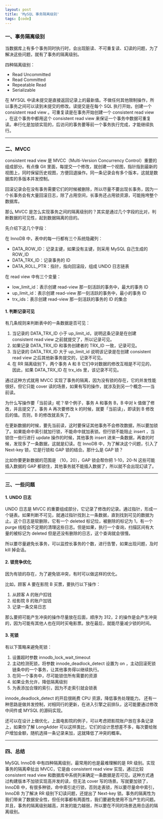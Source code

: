```yaml
---
layout: post
title: 'MySQL 事务隔离级别'
tags: [code]
---
```


### 一、事务隔离级别

当数据库上有多个事务同时执行时，会出现脏读、不可重复读、幻读的问题，为了解决这些问题，就有了事务的隔离级别。

四种隔离级别：

- Read Uncommitted 
- Read Committed 
- Repeatable Read
- Serializable

在 MYSQL 中读未提交是直接返回记录上的最新值。不做任何其他限制操作，所以事务之间可以读到未提交的修改。读提交是在每个 SQL 执行开始，创建一个 consistent read view 。可重复读是在事务开始创建一个 consistent read view ，在这个事务中都用这个 consistent read view 来保证一个事务中数据可重复读。串行化是加锁实现的，后访问的事务要等前一个事务执行完成，才能继续执行。

---

### 二、MVCC

consistent read view 是 MVCC（Multi-Version Concurrency Control）重要的组成部分。有点像 Git 里面，每提交一个修改，就创建一个视图，指针指到最新的视图上，同时保留历史视图，方便回退操作。同一条记录会有多个版本，这就是数据库的多版本并发控制。

回滚记录会在没有事务需要它们的时候被删除，所以尽量不要出现长事务，因为一个长事务会有大量回滚日志，除了占用空间，长事务还占用锁资源，可能拖垮整个数据库。

那么 MVCC 是怎么实现事务之间的隔离级别的？其实是通过几个字段的比对，判断数据的可见性，起到数据隔离的目的。

先介绍下这几个字段：

在 InnoDB 中，表中的每一行都有三个系统隐藏列：

- DATA_ROW_ID：记录主键，如果没有主键，则采用 MySQL 自己生成的 ROW_ID
- DATA_TRX_ID：记录事务的 ID
- DATA_ROLL_PTR：指针，指向回滚段，组成 UNDO 日志链表

在  read view 中有三个变量：

- low_limit_id：表示创建 read-view 那一刻活跃的事务中，最大的事务 ID
- up_limit_id：表示创建 read-view 那一刻活跃的事务中，最小的事务 ID
- trx_ids：表示创建 read-view 那一刻活跃的事务的 ID 的集合

#### 1. 判断记录可见

有几条规则来判断表中的一条数据是否可见：

1. 当记录的 DATA_TRX_ID 小于 up_limit_id，说明这条记录是在创建 consistent read view 之前就提交了，所以记录可见。
2. 如果记录 DATA_TRX_ID 和事务创建者的 TRX_ID 一致，记录可见。
3. 当记录的 DATA_TRX_ID 大于 up_limit_id 说明该记录是在创建 consistent read view 之后其他新事务提交的，记录不可见。
4. 在 RR 隔离级别下，两个事务 A 和 B 它们中对数据的修改互相是不可见的，因此，如果 DATA_TRX_ID 在 trx_ids 里，该记录不可见。

通过这种方式就用 MVCC 实现了事务的隔离，因为没有锁的存在，它的并发性能很好。但它只能 cover 读的场景，如果有写的操作，就涉及到另一个概念——当前读。

为什么写操作要「当前读」呢？举个例子，事务 A 和事务 B，B 中对 k 值做了修改，并且提交了。事务 A 再次要修改 k 的时候，就要「当前读」，即读到 B 修改后的值。否则，B 的修改就丢失了。

在更新数据的时候，要先当前读，这时要保证其他事务不会修改数据，所以要加锁了。如果能命中索引就加行锁，不能命中就加表锁。但行锁不能阻止 insert ，当锁住一些行进行 update 操作的时候，其他事务 insert 进来一条数据，再查的时候，发现多了一条数据，这就是幻读。在 InnoDB 中，为了解决这个问题，引入了 Next-key   锁，它是行锁和 GAP 锁的结合。那什么是 GAP 锁？

比如你要更新数据的范围是 （10，20），GAP 锁会帮你把 1-10，20-N 这些可能插入数据的 GAP 都锁住，其他事务就不能插入数据了，所以就不会出现幻读了。

---

### 三、一些问题

#### 1. UNDO 日志

UNDO 日志是 MVCC 的重要组成部分，它记录了修改的记录。通过指针，形成一个链表。如果判断不可见，就通过指针找到上一条数据，直到找到可见的数据为止。这个日志是软删除，它有一个 deleted 标记位，被删除的标记为 1，有一个 purge 线程会不定期的清理这些日志。但是如果，执行一个查询，扫描区间有大量的被标记为 deleted 但是还没有删除的日志，这个查询就会很慢。

所以要尽量避免长事务，可以监控长事务的个数，进行告警，如果出现问题，及时 kill 掉会话。

#### 2. 锁竞争优化

因为有锁的存在，为了避免锁冲突，有时可以做这样的优化。

比如，顾客 A 要在影院 B 买票，要执行以下操作：

1. 从顾客 A 的账户扣钱
2. 给影院 B 的账户加钱
3. 记录一条交易日志

那么要把可能产生冲突的操作尽量放在后面，顺序为 312，2 的操作是会产生冲突的，因为可能有其他人也在同时买电影票。放在最后，就能尽量减少锁的时间。

#### 3. 死锁

有以下策略来避免死锁：

1. 设置超时参数 innodb_lock_wait_timeout 
2. 主动检测死锁，将参数 innode_deadlock_detect 设置为 on ，主动回滚死锁链条中的一个事务，让其他事务得以继续执行。
3. 在同一个事务中，尽可能锁住所有需要的资源
4. 如果业务允许，降低隔离级别
5. 为表添加合理的索引，因为不走索引就会锁表

innode_deadlock_detect 的开启很耗费 CPU 资源，降低事务处理能力。
还有一种思路是做并发控制，对相同行的更新，在进入引擎之前排队，这可能要通过修改中间件或 MYSQL 的源码实现。

还可以在设计上做优化，上面电影院的例子，可以考虑把影院账户放在多条记录上，如果你了解 LongAdder 可以这样类比，它们的设计思想差不多，每次要给账户增加金额，随机选择一条记录来加，这就降低了冲突的概率。

---

### 四、总结

MySQL InnoDB 中有四种隔离级别，最常用的也是最难理解的是 RR 级别。实现事务的隔离牵扯出 MVCC，它是由 consistent read view 实现，通过比较 consistent read view 和数据库中系统列来确定一条数据是否可见。这种方式通过构建版本不加锁实现高并发的读，但无法 cover 写的场景。写就要加锁了，InnoDB 中，有很多种锁，命中索引走行锁，否则走表锁，所以要尽量命中索引，InnoDB 为了解决 RR 级别下幻读问题，还提出了 Next-key 锁。事务的隔离性为我们带来了数据安全性，但任何事都有两面性，我们要避免使用不当产生的问题。并且，事务的隔离级别越高，并发的能力越弱，所以要在不同的场景选用合适的隔离级别。



